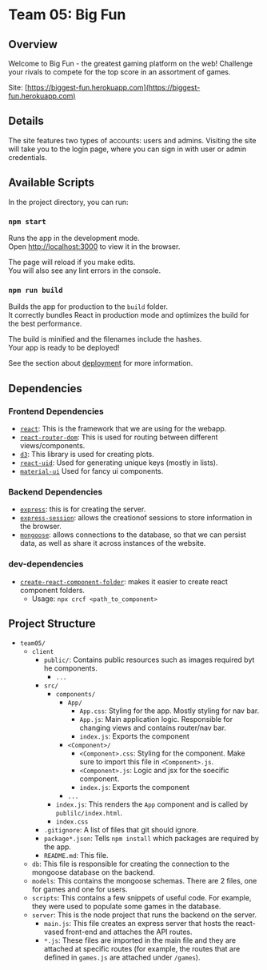 # Team 05: Big Fun

## Overview

Welcome to Big Fun - the greatest gaming platform on the web!
Challenge your rivals to compete for the top score in an assortment of games.

Site: [https://biggest-fun.herokuapp.com](https://biggest-fun.herokuapp.com)

## Details

The site features two types of accounts: users and admins.
Visiting the site will take you to the login page, where you can sign in with user or admin credentials.

## Available Scripts

In the project directory, you can run:

### `npm start`

Runs the app in the development mode.\
Open [http://localhost:3000](http://localhost:3000) to view it in the browser.

The page will reload if you make edits.\
You will also see any lint errors in the console.

### `npm run build`

Builds the app for production to the `build` folder.\
It correctly bundles React in production mode and optimizes the build for the best performance.

The build is minified and the filenames include the hashes.\
Your app is ready to be deployed!

See the section about [deployment](https://facebook.github.io/create-react-app/docs/deployment) for more information.


## Dependencies
### Frontend Dependencies
- [`react`](https://reactjs.org/docs/getting-started.html): This is the framework that we are using for the webapp.
- [`react-router-dom`](https://reactrouter.com/web/guides/quick-start): This is used for routing between different views/components.
- [`d3`](https://d3js.org/): This library is used for creating plots.
- [`react-uid`](https://www.npmjs.com/package/react-uid): Used for generating unique keys (mostly in lists).
- [`material-ui`](https://material-ui.com/) Used for fancy ui components.

### Backend Dependencies
- [`express`](https://expressjs.com/): this is for creating the server.
- [`express-session`](https://www.npmjs.com/package/express-session): allows the creationof sessions to store information in the browser.
- [`mongoose`](https://www.npmjs.com/package/mongoose): allows connections to the database, so that we can persist data, as well as share it across instances of the website.




### dev-dependencies
- [`create-react-component-folder`](https://www.npmjs.com/package/create-react-component-folder): makes it easier to create react component folders.
  - Usage: `npx crcf <path_to_component>`

## Project Structure
- `team05/`
  - `client`
    - `public/`: Contains public resources such as images required byt he components.
      - `...`
    - `src/`
      - `components/`
        - `App/`
          - `App.css`: Styling for the app. Mostly styling for nav bar.
          - `App.js`: Main application logic. Responsible for changing views and contains router/nav bar.
          - `index.js`: Exports the component
        - `<Component>/`
          - `<Component>.css`: Styling for the component. Make sure to import this file in `<Component>.js`.
          - `<Component>.js`: Logic and jsx for the soecific component.
          - `index.js`: Exports the component
        - `...`
      - `index.js`: This renders the `App` component and is called by `publilc/index.html`.
      - `index.css`
    - `.gitignore`: A list of files that git should ignore.
    - `package*.json`: Tells `npm install` which packages are required by the app.
    - `README.md`: This file.
  - `db`: This file is responsible for creating the connection to the mongoose database on the backend.
  - `models`: This contains the mongoose schemas. There are 2 files, one for games and one for users.
  - `scripts`: This contains a few snippets of useful code. For example, they were used to populate some games in the database.
  - `server`: This is the node project that runs the backend on the server.
    - `main.js`: This file creates an express server that hosts the react-vased front-end and attaches the API routes.
    - `*.js`: These files are imported in the main file and they are attached at specific routes (for example, the routes that are defined in `games.js` are attached under `/games`).